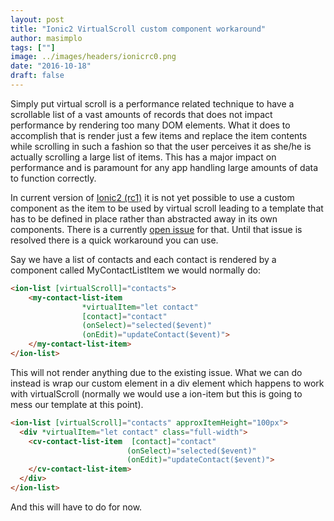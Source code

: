 ```yaml
---
layout: post
title: "Ionic2 VirtualScroll custom component workaround"
author: masimplo
tags: [""]
image: ../images/headers/ionicrc0.png
date: "2016-10-18"
draft: false
---
```


Simply put virtual scroll is a performance related technique to have a scrollable list of a vast amounts of records that does not impact performance by rendering too many DOM elements. What it does to accomplish that is render just a few items and replace the item contents while scrolling in such a fashion so that the user perceives it as she/he is actually scrolling a large list of items. This has a major impact on performance and is paramount for any app handling large amounts of data to function correctly.

In current version of [Ionic2 (rc1)](http://ionicframework.com/) it is not yet possible to use a custom component as the item to be used by virtual scroll leading to a template that has to be defined in place rather than abstracted away in its own components. There is a currently [open issue](https://github.com/driftyco/ionic/issues/6881) for that. Until that issue is resolved there is a quick workaround you can use.

Say we have a list of contacts and each contact is rendered by a component called MyContactListItem we would normally do:
```html
<ion-list [virtualScroll]="contacts">
    <my-contact-list-item
                *virtualItem="let contact"
                [contact]="contact"
                (onSelect)="selected($event)"
                (onEdit)="updateContact($event)">
    </my-contact-list-item>
</ion-list>
```

This will not render anything due to the existing issue. What we can do instead is wrap our custom element in a div element which happens to work with virtualScroll (normally we would use a ion-item but this is going to mess our template at this point).

```html
<ion-list [virtualScroll]="contacts" approxItemHeight="100px">
  <div *virtualItem="let contact" class="full-width">
    <cv-contact-list-item  [contact]="contact"
                          (onSelect)="selected($event)"
                          (onEdit)="updateContact($event)">
    </cv-contact-list-item>
  </div>
</ion-list>
```

And this will have to do for now.
